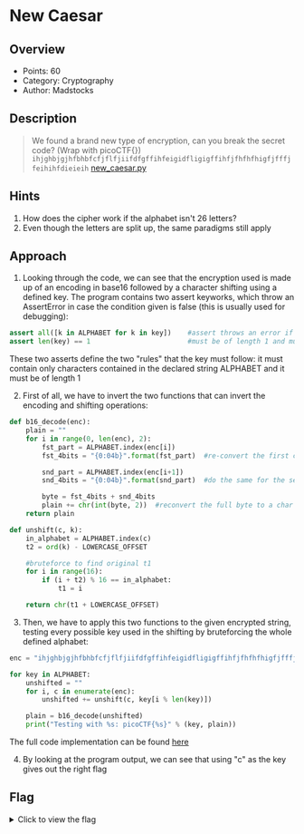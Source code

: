 # New Caesar

## Overview

* Points: 60
* Category: Cryptography
* Author: Madstocks

## Description
> We found a brand new type of encryption, can you break the secret code? (Wrap with picoCTF{}) `ihjghbjgjhfbhbfcfjflfjiifdfgffihfeigidfligigffihfjfhfhfhigfjfffjfeihihfdieieih` [new_caesar.py](https://mercury.picoctf.net/static/2fc43dd1a3718df7debf367b0e092831/new_caesar.py)

## Hints

1. How does the cipher work if the alphabet isn't 26 letters?
2. Even though the letters are split up, the same paradigms still apply

## Approach

1. Looking through the code, we can see that the encryption used is made up of an encoding in base16 followed by a character shifting using a defined key. The program contains two assert keyworks, which throw an AssertError in case the condition given is false (this is usually used for debugging):
```python
assert all([k in ALPHABET for k in key])	#assert throws an error if the condition is false so the key
assert len(key) == 1						#must be of length 1 and must use chars avaible in ALPHABET
```
These two asserts define the two "rules" that the key must follow: it must contain only characters contained in the declared string ALPHABET and it must be of length 1

2. First of all, we have to invert the two functions that can invert the encoding and shifting operations:
```python
def b16_decode(enc):
    plain = ""
    for i in range(0, len(enc), 2):
        fst_part = ALPHABET.index(enc[i])
        fst_4bits = "{0:04b}".format(fst_part)  #re-convert the first char to the fist part of the byte

        snd_part = ALPHABET.index(enc[i+1])
        snd_4bits = "{0:04b}".format(snd_part)  #do the same for the second part

        byte = fst_4bits + snd_4bits
        plain += chr(int(byte, 2))  #reconvert the full byte to a char
    return plain

def unshift(c, k):
    in_alphabet = ALPHABET.index(c)
    t2 = ord(k) - LOWERCASE_OFFSET

    #bruteforce to find original t1
    for i in range(16):
        if (i + t2) % 16 == in_alphabet:
            t1 = i

    return chr(t1 + LOWERCASE_OFFSET)
```

3. Then, we have to apply this two functions to the given encrypted string, testing every possible key used in the shifting by bruteforcing the whole defined alphabet:
```python
enc = "ihjghbjgjhfbhbfcfjflfjiifdfgffihfeigidfligigffihfjfhfhfhigfjfffjfeihihfdieieih"

for key in ALPHABET:
    unshifted = ""
    for i, c in enumerate(enc):
	    unshifted += unshift(c, key[i % len(key)])

    plain = b16_decode(unshifted)
    print("Testing with %s: picoCTF{%s}" % (key, plain))
```
The full code implementation can be found [here](solve.py)

4. By looking at the program output, we can see that using "c" as the key gives out the right flag

## Flag

<details>
<summary>Click to view the flag</summary>

__picoCTF{et\_tu?\_0797f143e2da9dd3e7555d7372ee1bbe}__

Looks like a very clever reference to Caesar's famous death-quote "Et tu, Brute?" (Also Brute = bruteforce!)
</details>